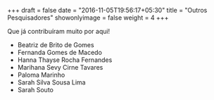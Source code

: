 +++
draft = false
date = "2016-11-05T19:56:17+05:30"
title = "Outros Pesquisadores"
showonlyimage = false
weight = 4
+++

Que já contribuíram muito por aqui!
<!--more-->

* Beatriz de Brito de Gomes
* Fernanda Gomes de Macedo
* Hanna Thayse Rocha Fernandes
* Marihana Sevy Cirne Tavares
* Paloma Marinho
* Sarah Silva Sousa Lima
* Sarah Souto
